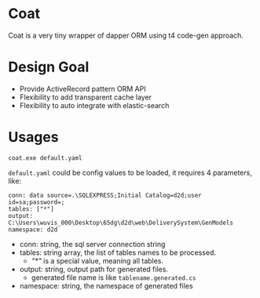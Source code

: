 # Coat

Coat is a very tiny wrapper of dapper ORM using t4 code-gen approach.

# Design Goal

* Provide ActiveRecord pattern ORM API
* Flexibility to add transparent cache layer
* Flexibility to auto integrate with elastic-search

# Usages

	coat.exe default.yaml

`default.yaml` could be config values to be loaded, it requires 4 parameters, like:

	conn: data source=.\SQLEXPRESS;Initial Catalog=d2d;user id=sa;password=;
	tables: ["*"]
	output: C:\Users\wuvis_000\Desktop\65dg\d2d\web\DeliverySystem\GenModels
	namespace: d2d

* conn: string, the sql server connection string
* tables: string array, the list of tables names to be processed.
  * _"*"_ is a special value, meaning all tables.
* output: string, output path for generated files.
  * generated file name is like `tablename.generated.cs`
* namespace: string, the namespace of generated files
